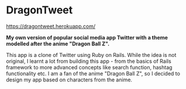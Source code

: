 # DragonTweet

https://dragontweet.herokuapp.com/

<strong>My own version of popular social media app Twitter with a theme modelled after the anime "Dragon Ball Z".</strong>


This app is a clone of Twitter using Ruby on Rails. While the idea is not original, I learnt a lot from building this app - from the basics of Rails framework to more advanced concepts like search function, hashtag functionality etc. I am a fan of the anime "Dragon Ball Z", so I decided to design my app based on characters from the anime.
